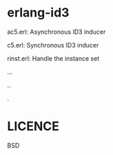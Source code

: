 erlang-id3
==========

ac5.erl: Asynchronous ID3 inducer

c5.erl: Synchronous ID3 inducer

rinst.erl: Handle the instance set

...

..

.

LICENCE
=======
BSD